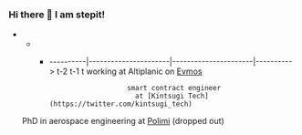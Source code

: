 ### Hi there 👋 I am stepit!

- - - ----------|----------------------|----------------------|---------->
               t-2                    t-1                     t
                                                      working at Altiplanic
                                                           on [Evmos](https://evmos.org/)
      
                             smart contract engineer
                               at [Kintsugi Tech](https://twitter.com/kintsugi_tech)
      
  PhD in aerospace engineering 
  at [Polimi](https://www.polimi.it/) (dropped out)
